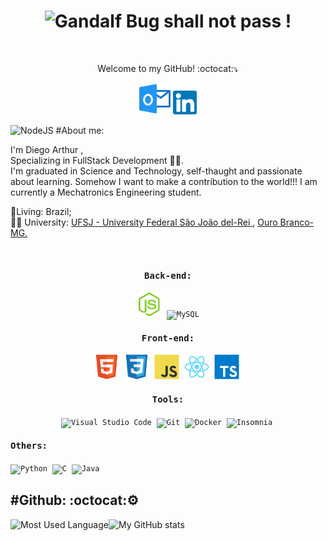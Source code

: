



<!---
Consultar a URL para desenvolver os icons das Skils -> https://shields.io
-->


<h1 color="black" align="center"><img alt="Gandalf"  width="80" height="80" src="https://user-images.githubusercontent.com/59892368/108069599-4f913180-7042-11eb-9658-4c95058f23ff.png"/> Bug shall not pass !  </h1>

<br/>
<p align="center" color="grey" size="14px">Welcome to my GitHub! :octocat:⤵️</p>
<p align="center">
    <a href="mailto:digo.arthur@hotmail.com"><img src="icons/outlook.svg" alt="HotMailIcon"    width="50" height="50" aling="center"><img/></a>
    <a href="https://www.linkedin.com/in/digoarthur/"><img src="icons/linkedin.svg"     alt="LinkedinIcon" width="38" height="38" aling="center"><img/></a>
</p>
   <!---  
<p align="center">
    <a href="https://digoarthur.github.io"><img src="icons/logo_page.png" alt="SiteIcon"   width="50" height="50" aling="center"><img/></a> 
    <a href="https://www.linkedin.com/in/digoarthur/"><img src="icons/linkedin.svg"     alt="LinkedinIcon" width="30" height="30" aling="center"><img/></a>
    <a href="http://lattes.cnpq.br/1266661915850305"><img src="icons/lattes.png" alt="LattesIcon"    width="30" height="30" aling="center"><img/></a>
    <a href="https://www.instagram.com/digoarthur/"><img src="icons/instagram.svg" alt="InstagramIcon"    width="30" height="30" aling="center"><img/></a>
    <a href="https://twitter.com/digoarthur"><img src="icons/twitter.svg" alt="TwitterIcon"    width="30" height="30" aling="center"><img/></a>
    
</p>
 -->
 <p align="left">
<img height="32" title="NodeJS" alt="NodeJS" src="https://user-images.githubusercontent.com/59892368/151024179-19744cf7-987d-4420-b3df-f5db333d89ca.png"/>
#About me:
</p>
<p align='left'> I'm Diego Arthur , <br/>Specializing in FullStack Development 👨‍💻. <br/> I'm graduated in Science and Technology, self-thaught and passionate about learning. Somehow I want to make a contribution to the world!!! 
I am currently a Mechatronics Engineering student.</p>
<p align='left'>📍Living: Brazil;<br/>  👨‍🎓 University: <a href="https://www.ufsj.edu.br">UFSJ - University Federal São João del-Rei </a>, <a href="https://pt.wikipedia.org/wiki/Ouro_Branco_(Minas_Gerais)">Ouro Branco- MG.</a> </p>




<br/>
<p>

<div align='center'>
    
#### <kbd>Back-end:</kbd><br>
    
<code><img height="40" title="NodeJS" alt="NodeJS" src="https://raw.githubusercontent.com/devicons/devicon/master/icons/nodejs/nodejs-original.svg"/></code>&nbsp;
<code><img height="40" title="MySQL" alt="MySQL" src="https://styles.redditmedia.com/t5_2qm6k/styles/communityIcon_dhjr6guc03x51.png?width=256&s=3e825b7205c7f497d4695028e358d26ee359f84b"/></code>

 


####  <kbd>Front-end:</kbd><br>
    
<code><img height="40" src="https://raw.githubusercontent.com/devicons/devicon/master/icons/html5/html5-original.svg" alt="HTML5"/></code>&nbsp;
<code><img height="40" src="https://raw.githubusercontent.com/devicons/devicon/master/icons/css3/css3-original.svg" alt="CSS"/></code>&nbsp;
<code><img height="40" src="https://raw.githubusercontent.com/devicons/devicon/master/icons/javascript/javascript-original.svg" alt="Javascript"/></code>&nbsp;
<code><img height="40" src="https://raw.githubusercontent.com/devicons/devicon/master/icons/react/react-original.svg" alt="React"/></code>&nbsp;
<code><img height="40" src="https://raw.githubusercontent.com/devicons/devicon/master/icons/typescript/typescript-original.svg" alt="Typescript"/></code>&nbsp;


    
#### <kbd>Tools:</kbd><br>
    
<code><img height="40" src="https://cdn.jsdelivr.net/gh/devicons/devicon/icons/vscode/vscode-original.svg" alt="Visual Studio Code"/></code>&nbsp;
<code><img height="40" src="https://cdn.jsdelivr.net/gh/devicons/devicon/icons/git/git-original.svg" alt="Git"/></code>&nbsp;
<code><img height="40" src="https://user-images.githubusercontent.com/59892368/160259199-16ac3759-9536-445e-ac6e-5005734f30ec.svg" alt="Docker"/></code>&nbsp;
<code><img height="40" src="https://user-images.githubusercontent.com/59892368/160259189-b96c983a-e5a6-4b2b-a341-1402da0a714b.svg" alt="Insomnia"/></code>&nbsp;
    
    
    

    
</div>    

#### <kbd>Others:</kbd><br> 

<code><img height="40" src="https://user-images.githubusercontent.com/59892368/150860142-620f1655-8341-41e4-ac8d-04465d5ac804.png" alt="Python"/></code>&nbsp;
<code><img height="40" src="https://user-images.githubusercontent.com/59892368/150860250-f583c7d0-7a12-4d6d-9bab-fafde7a5de58.png" alt="C"/></code>&nbsp;
 <code><img height="40" src="https://user-images.githubusercontent.com/59892368/150859987-f12be481-bed1-4ecd-a68d-eb0cdc8cdbfd.png" alt="Java"/></code>&nbsp;




<h2 align='left'>#Github: :octocat:⚙️</h2>
<a href="https://github.com/digoarthur/github-readme-statst">
   <img  align="left" height='150px' src="https://github-readme-stats.vercel.app/api?username=digoarthur&show_icons=true&theme=radical&title_color=FFFFFF&bg_color=9370DB&text_color=FFFAFA" alt="Most Used Language"/>
</a>

<a href="https://github.com/digoarthur/github-readme-stats">
 <img  align="left" height='150px' src="https://github-readme-stats.vercel.app/api/top-langs/?username=digoarthur&bg_color=9370DB&text_color=FFFAFA&layout=compact&title_color=FFFFFF&style=centerme" alt="My GitHub stats"/>
</a><br><br><br><br><br><br><br><br>
<br>





